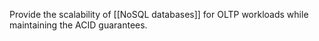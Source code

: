 Provide the scalability of [[NoSQL databases]] for OLTP workloads while maintaining the ACID guarantees.
